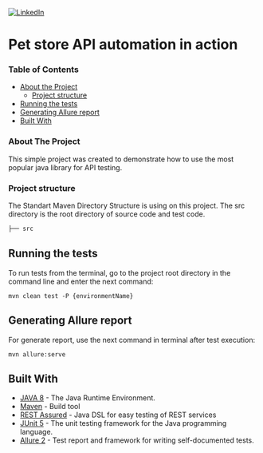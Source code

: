 [![LinkedIn](https://img.shields.io/badge/-LinkedIn-black.svg?style=flat-square&logo=linkedin&colorB=555)](https://www.linkedin.com/in/artem-gonchar)

# Pet store API automation in action

### Table of Contents
* [About the Project](#about-the-project)
    * [Project structure](#project-structure)
* [Running the tests](#running-the-tests)
* [Generating Allure report](#generating-allure-report)
* [Built With](#built-with)

### About The Project
This simple project was created to demonstrate how to use the most popular java library for API testing.

### Project structure
The Standart Maven Directory Structure is using on this project.
The src directory is the root directory of source code and test code.
```bash
├── src

```

## Running the tests

To run tests from the terminal, go to the project root directory in the command line and enter the next command:
```
mvn clean test -P {environmentName}
```
## Generating Allure report

For generate report, use the next command in terminal after test execution:

```
mvn allure:serve
```

## Built With

* [JAVA 8](https://www.oracle.com/technetwork/java/javase/downloads/jdk12-downloads-5295953.html) - The Java Runtime Environment.
* [Maven](https://maven.apache.org/) - Build tool
* [REST Assured](http://rest-assured.io/) - Java DSL for easy testing of REST services
* [JUnit 5](https://junit.org/junit5/) - The unit testing framework for the Java programming language. 
* [Allure 2](http://allure.qatools.ru/) - Test report and framework for writing self-documented tests.